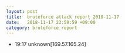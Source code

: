 ```yaml
---
layout: post
title:  bruteforce attack report 2018-11-17
date:   2018-11-17 23:59:59 +09:00
category: bruteforce report
---
```


* 19:17 unknown[169.57.165.24]
